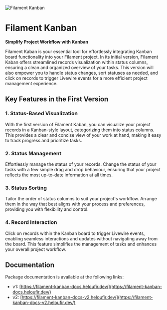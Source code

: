 ![Filament Kanban](https://gist.github.com/assets/6197875/64c6d400-6d05-4898-ab74-5760399f5fcb)

# Filament Kanban

**Simplify Project Workflow with Kanban**

Filament Kaban is your essential tool for effortlessly integrating Kanban board functionality into your Filament project. In its initial version, Filament Kaban offers streamlined records visualization within status columns, ensuring a clean and organized overview of your tasks. This version will also empower you to handle status changes, sort statuses as needed, and click on records to trigger Livewire events for a more efficient project management experience.

## Key Features in the First Version

### 1. Status-Based Visualization

With the first version of Filament Kaban, you can visualize your project records in a Kanban-style layout, categorizing them into status columns. This provides a clear and concise view of your work at hand, making it easy to track progress and prioritize tasks.

### 2. Status Management

Effortlessly manage the status of your records. Change the status of your tasks with a few simple drag and drop behaviour, ensuring that your project reflects the most up-to-date information at all times.

### 3. Status Sorting

Tailor the order of status columns to suit your project's workflow. Arrange them in the way that best aligns with your process and preferences, providing you with flexibility and control.

### 4. Record Interaction

Click on records within the Kanban board to trigger Livewire events, enabling seamless interactions and updates without navigating away from the board. This feature simplifies the management of tasks and enhances your overall project workflow.

## Documentation

Package documentation is available at the following links: 

- v1: [https://filament-kanban-docs.heloufir.dev/](https://filament-kanban-docs.heloufir.dev/)
- v2: [https://filament-kanban-docs-v2.heloufir.dev/](https://filament-kanban-docs-v2.heloufir.dev/)
